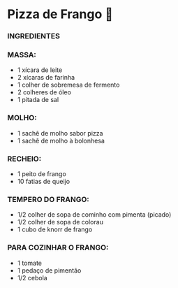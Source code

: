 # Pizza de Frango :chicken: # 

### INGREDIENTES ###

### MASSA:

- 1 xícara de leite
- 2 xícaras de farinha
- 1 colher de sobremesa de fermento
- 2 colheres de óleo
- 1 pitada de sal

### MOLHO:

- 1 sachê de molho sabor pizza
- 1 sachê de molho à bolonhesa

### RECHEIO:

- 1 peito de frango
- 10 fatias de queijo

### TEMPERO DO FRANGO:

- 1/2 colher de sopa de cominho com pimenta (picado)
- 1/2 colher de sopa de colorau
- 1 cubo de knorr de frango

### PARA COZINHAR O FRANGO:

- 1 tomate
- 1 pedaço de pimentão
- 1/2 cebola

